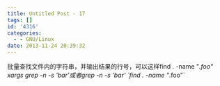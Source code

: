 ```yaml
---
title: Untitled Post - 17
tags: []
id: '4316'
categories:
  - - GNU/Linux
date: 2013-11-24 20:39:32
---
```


批量查找文件内的字符串，并输出结果的行号，可以这样find . -name "*.foo" xargs grep -n -s 'bar'或者grep -n -s 'bar' \`find . -name "*.foo"\`